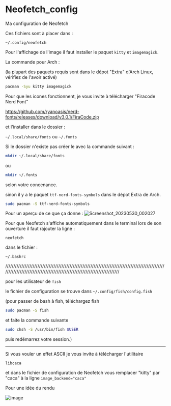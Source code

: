 # Neofetch_config
Ma configuration de Neofetch

Ces fichiers sont à placer dans :

`~/.config/neofetch`

Pour l'affichage de l'image il faut installer le paquet `kitty` et `imagemagick`.

La commande pour Arch :

(la plupart des paquets requis sont dans le dépot "Extra" d'Arch Linux, vérifiez de l'avoir activé)

```bash
pacman -Syu kitty imagemagick
```

Pour que les icones fonctionnent, je vous invite à télécharger "Firacode Nerd Font"

https://github.com/ryanoasis/nerd-fonts/releases/download/v3.0.1/FiraCode.zip

et l'installer dans le dossier :

`~/.local/share/fonts` ou `~/.fonts`

Si le dossier n'existe pas créer le avec la commande suivant :

```bash
mkdir ~/.local/share/fonts
```
ou 
```bash
mkdir ~/.fonts
```
selon votre concenance.

sinon il y a le paquet `ttf-nerd-fonts-symbols` dans le dépot Extra de Arch.
 
```bash
sudo pacman -S ttf-nerd-fonts-symbols
```

Pour un aperçu de ce que ça donne :
![Screenshot_20230530_002027](https://github.com/THMprod/Neofetch_config/assets/82099500/b681280c-212e-4e56-b478-585a5af73393)

Pour que Neofetch s'affiche automatiquement dans le terminal lors de son ouverture il faut rajouter la ligne :

`neofetch`

dans le fichier :

`~/.bashrc`

//////////////////////////////////////////////////////////////////////////////////////////////////////////////////////////////////////////////////////////////////////////

pour les utilisateur de `fish`

le fichier de configuration se trouve dans `~/.config/fish/config.fish`

(pour passer de bash à fish, téléchargez fish
```bash
sudo pacman -S fish
```
et faite la commande suivante 
```bash
sudo chsh -S /usr/bin/fish $USER
```
puis redémarrez votre session.)

_______________________________________________________________________________________________________________________________________________________________________________________________________________

Si vous vouler un effet ASCII je vous invite à télécharger l'utilitaire 

`libcaca` 

et dans le fichier de configuration de Neofetch vous remplacer "kitty" par "caca" à la ligne `image_backend="caca"` 

Pour une idée du rendu

![image](https://github.com/THMprod/Neofetch_config/assets/82099500/864f8d25-1198-411f-b968-526a33e7e16e)

